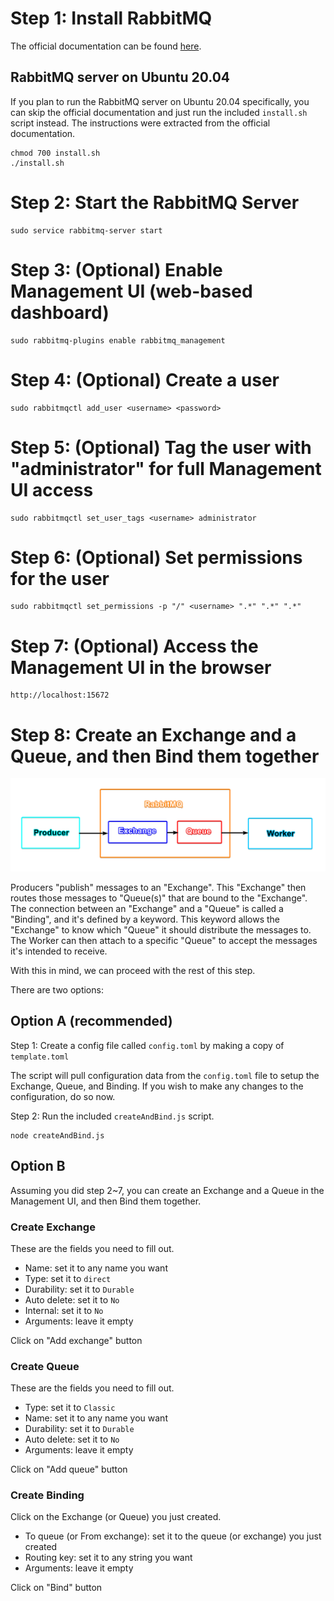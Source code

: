 # Step 1: Install RabbitMQ

The official documentation can be found [here](https://www.rabbitmq.com/download.html).

## RabbitMQ server on Ubuntu 20.04

If you plan to run the RabbitMQ server on Ubuntu 20.04 specifically, you can skip the official documentation and just run the included `install.sh` script instead. The instructions were extracted from the official documentation.
```
chmod 700 install.sh
./install.sh
```

# Step 2: Start the RabbitMQ Server
```
sudo service rabbitmq-server start
```

# Step 3: (Optional) Enable Management UI (web-based dashboard)
```
sudo rabbitmq-plugins enable rabbitmq_management
```

# Step 4: (Optional) Create a user
```
sudo rabbitmqctl add_user <username> <password>
```

# Step 5: (Optional) Tag the user with "administrator" for full Management UI access
```
sudo rabbitmqctl set_user_tags <username> administrator
```

# Step 6: (Optional) Set permissions for the user
```
sudo rabbitmqctl set_permissions -p "/" <username> ".*" ".*" ".*"
```

# Step 7: (Optional) Access the Management UI in the browser
```
http://localhost:15672
```

# Step 8: Create an Exchange and a Queue, and then Bind them together

![](../../diagram.png)

Producers "publish" messages to an "Exchange". This "Exchange" then routes those messages to "Queue(s)" that are bound to the "Exchange". The connection between an "Exchange" and a "Queue" is called a "Binding", and it's defined by a keyword. This keyword allows the "Exchange" to know which "Queue" it should distribute the messages to. The Worker can then attach to a specific "Queue" to accept the messages it's intended to receive.

With this in mind, we can proceed with the rest of this step.

There are two options:

## Option A (recommended)

Step 1: Create a config file called `config.toml` by making a copy of `template.toml`

The script will pull configuration data from the `config.toml` file to setup the Exchange, Queue, and Binding. If you wish to make any changes to the configuration, do so now.

Step 2: Run the included `createAndBind.js` script.
```
node createAndBind.js
```

## Option B
Assuming you did step 2~7, you can create an Exchange and a Queue in the Management UI, and then Bind them together.

### Create Exchange
These are the fields you need to fill out.

- Name: set it to any name you want
- Type: set it to `direct`
- Durability: set it to `Durable`
- Auto delete: set it to `No`
- Internal: set it to `No`
- Arguments: leave it empty

Click on "Add exchange" button

### Create Queue
These are the fields you need to fill out.

- Type: set it to `Classic`
- Name: set it to any name you want
- Durability: set it to `Durable`
- Auto delete: set it to `No`
- Arguments: leave it empty

Click on "Add queue" button

### Create Binding
Click on the Exchange (or Queue) you just created.

- To queue (or From exchange): set it to the queue (or exchange) you just created
- Routing key: set it to any string you want
- Arguments: leave it empty

Click on "Bind" button

